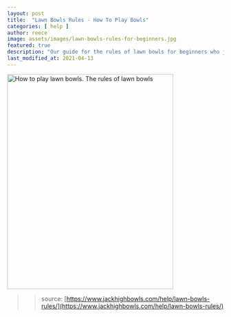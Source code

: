 ```yaml
---
layout: post
title:  "Lawn Bowls Rules - How To Play Bowls"
categories: [ help ]
author: reece
image: assets/images/lawn-bowls-rules-for-beginners.jpg
featured: true
description: "Our guide for the rules of lawn bowls for beginners who just want the basics of lawn bowling, without any extra complication. Read our guide, get out on the greens and get playing."
last_modified_at: 2021-04-13
---
```


<img src="/assets/images/rules-of-lawn-bowls.jpg" width="386" height="500" alt="How to play lawn bowls. The rules of lawn bowls" style="max-height: 500px;" />

>> source: [https://www.jackhighbowls.com/help/lawn-bowls-rules/](https://www.jackhighbowls.com/help/lawn-bowls-rules/)
